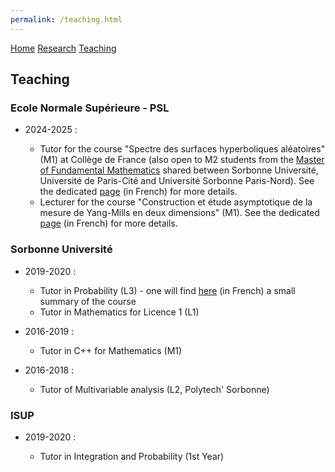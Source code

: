 ```yaml
---
permalink: /teaching.html  
---
```


<head>
  <meta name="author" content="Thibaut Lemoine">
  <link href="style.css" rel="stylesheet">
</head>

<div class="banner">
    <a href="/index.html">Home</a>
    <a href="/research.html">Research</a>
    <a href="/teaching.html">Teaching</a>
</div>

<body>

<div class="content">

<h2>Teaching</h2>

<h3>Ecole Normale Supérieure - PSL</h3>

<ul>
<li>2024-2025 :</li>
  <ul>
  <li>Tutor for the course "Spectre des surfaces hyperboliques aléatoires" (M1) at Collège de France (also open to M2 students from the <a href="https://master-math-fonda.imj-prg.fr/index.php">Master of Fundamental Mathematics</a> shared between Sorbonne Université, Université de Paris-Cité and Université Sorbonne Paris-Nord). See the dedicated <a href="/spectre2024.html">page</a> (in French) for more details.</li>
  <li>Lecturer for the course "Construction et étude asymptotique de la mesure de Yang-Mills en deux dimensions" (M1). See the dedicated <a href="/YM2025.html">page</a> (in French) for more details.</li>
  </ul>
</ul>

<h3>Sorbonne Université</h3>

<ul>
<li>2019-2020 :</li>
  <ul>
  <li>Tutor in Probability (L3) - one will find <a href="/Synthese_Cours_290.pdf">here</a> (in French) a small summary of the course</li>
  <li>Tutor in Mathematics for Licence 1 (L1)</li>
  </ul>
</ul>

<ul>
<li>2016-2019 :</li>
  <ul>
  <li>Tutor in C++ for Mathematics (M1)</li>
  </ul>
</ul>

<ul>
<li>2016-2018 :</li>
  <ul>
  <li>Tutor of Multivariable analysis (L2, Polytech' Sorbonne)</li>
  </ul>
</ul>

<h3>ISUP</h3>

<ul>
<li>2019-2020 :</li>
  <ul>
  <li>Tutor in Integration and Probability (1st Year)</li>
  </ul>
</ul>

</div>
